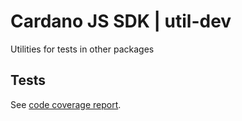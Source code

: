 # Cardano JS SDK | util-dev

Utilities for tests in other packages

## Tests

See [code coverage report].

[code coverage report]: https://input-output-hk.github.io/cardano-js-sdk/coverage/util-dev

